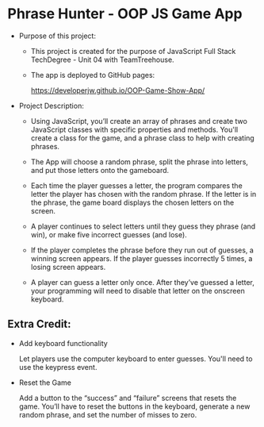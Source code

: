 # Phrase Hunter - OOP JS Game App

- Purpose of this project: 

  - This project is created for the purpose of JavaScript Full Stack TechDegree - Unit 04 with TeamTreehouse. 
  
  - The app is deployed to GitHub pages: 
  
    https://developerjw.github.io/OOP-Game-Show-App/
  
  
- Project Description:
  - Using JavaScript, you’ll create an array of phrases and create two JavaScript classes with specific
  properties and methods. You'll create a class for the game, and a phrase class to help with creating phrases.
  
  - The App will choose a random phrase, split the phrase into letters, and put those letters onto the gameboard.
  
  - Each time the player guesses a letter, the program compares the letter the player has chosen with the random phrase.
  If the letter is in the phrase, the game board displays the chosen letters on the screen.
  
  - A player continues to select letters until they guess they phrase (and win), or make five incorrect guesses (and lose).
  
  - If the player completes the phrase before they run out of guesses, a winning screen appears.
  If the player guesses incorrectly 5 times, a losing screen appears.
  
  - A player can guess a letter only once. After they’ve guessed a letter, your programming will need to disable that
  letter on the onscreen keyboard.
  
  

Extra Credit:
-
- Add keyboard functionality

    Let players use the computer keyboard to enter guesses. You'll need to use the keypress event.
- Reset the Game

    Add a button to the “success” and “failure” screens that resets the game. You’ll have to reset the buttons in the keyboard, generate a new random phrase, and set the number of misses to zero.